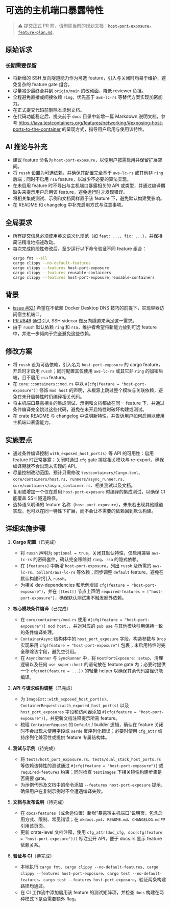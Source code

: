 # 可选的主机端口暴露特性

> ⚠️ 提交正式 PR 前，请删除当前的规划文档：[`host-port-exposure-feature-plan.md`](host-port-exposure-feature-plan.md)。

## 原始诉求

### 长期需要保留
- 将新增的 SSH 反向隧道能力作为可选 feature，引入与关闭时均易于维护，避免复杂的 feature gate 组合。
- 尽量减少最终合并到 `origin/main` 的改动面，降低 reviewer 负担。
- 全程避免直接或间接依赖 `ring`，优先基于 `aws-lc-rs` 等替代方案实现加密能力。
- 在正式提交代码前删除本规划文档。
- 在代码功能稳定后、提交前于 `docs` 目录中新增一篇 Markdown 说明文档，参考 <https://java.testcontainers.org/features/networking/#exposing-host-ports-to-the-container> 的呈现方式，指导用户启用与使用该特性。

## AI 推论与补充
- 建议 feature 命名为 `host-port-exposure`，以便用户按需启用并保留扩展空间。
- 将 `russh` 设置为可选依赖，并确保其配置完全基于 `aws-lc-rs` 或其他非 `ring` 后端；同时不启用 `rsa` feature，以减少不必要的算法实现。
- 在未启用 feature 时不导出与主机端口暴露相关的 API 或类型，并通过编译期缺失来提示用户启用该 feature，避免运行时才发现错误。
- 将相关集成测试、示例和文档同样置于该 feature 下，避免默认构建受影响。
- 在 README 和 changelog 中补充启用方式与注意事项。

## 全局要求
- 所有提交信息必须使用英文语义化规范（如 `feat: ...`、`fix: ...`），并保持简洁精准地描述改动。
- 每次完成阶段性修改后，至少运行以下命令验证不同 feature 组合：
  ```bash
  cargo fmt --all
  cargo clippy --no-default-features
  cargo clippy --features host-port-exposure
  cargo clippy --features reusable-containers
  cargo clippy --features host-port-exposure,reusable-containers
  ```

## 背景
- [issue #821](https://github.com/testcontainers/testcontainers-rs/issues/821) 希望在不依赖 Docker Desktop DNS 技巧的前提下，实现容器访问宿主机端口。
- [PR #846](https://github.com/testcontainers/testcontainers-rs/pull/846) 通过引入 SSH sidecar 做反向隧道来满足这一需求。
- 由于 `russh` 默认依赖 `ring` 和 `rsa`，维护者希望将新能力放到可选 feature 中，并进一步倾向于完全避免这些依赖。

## 修改方案
- 将 `russh` 设为可选依赖，引入名为 `host-port-exposure` 的 cargo feature，开启时才启用 `russh`；同时配置其仅使用 `aws-lc-rs` 或其它非 `ring` 的加密后端，且不启用 `rsa` feature。
- 在 `core::containers::mod.rs` 中以 `#[cfg(feature = "host-port-exposure")]` 修饰 `mod host` 的声明，从根源上跳过整个模块与关联依赖，避免在未开启特性时仍编译相关代码。
- 将主机端口暴露相关的集成测试、示例和文档都放在同一 feature 下，并通过条件编译完全跳过这些代码，避免在未开启特性时破坏构建或测试。
- 在 crate README 与 changelog 中说明新特性，并告诉用户如何启用以使用主机端口暴露能力。

## 实施要点
- 通过条件编译控制 `with_exposed_host_port(s)` 等 API 的可用性：启用 feature 时正常暴露；关闭时通过 `cfg` gate 排除相关模块与 re-export，确保编译期就不会出现未实现的 API。
- 尽量控制改动范围，预计只需修改 `testcontainers/Cargo.toml`、`core/containers/host.rs`、`runners/async_runner.rs`、`core/containers/async_container.rs`、相关测试以及文档。
- 复用或增加一个仅在启用 `host-port-exposure` 时编译的集成测试，以确保 CI 能覆盖 SSH 隧道路径。
- 选择语义明确的 feature 名称（`host-port-exposure`），未来若出现其他隧道实现，也可以在同一特性下扩展，而不会让不需要的依赖回到默认构建。

## 详细实施步骤
1. **Cargo 配置**（已完成）
   - 将 `russh` 声明为 `optional = true`，关闭其默认特性，仅启用兼容 `aws-lc-rs` 的密码套件，确认完全移除对 `ring`、`rsa` 的隐式依赖。
   - 在 `[features]` 中新增 `host-port-exposure`，列出 `russh` 及所需的 `aws-lc-rs`、`bollard/aws-lc-rs` 等依赖；同步调整 `default` feature，避免在默认构建时引入 `russh`。
   - 为相关 dev-dependencies 和示例增加 `cfg(feature = "host-port-exposure")`，并在 `[[test]]` 节点上声明 `required-features = ["host-port-exposure"]`，确保默认测试集不触发额外依赖。

2. **核心模块条件编译**（已完成）
   - 在 `core/containers/mod.rs` 使用 `#[cfg(feature = "host-port-exposure")] mod host;`，并对对应的 `pub use` 与其他模块引用保持一致的条件编译处理。
   - `ContainerAsync` 结构体中的 `host_port_exposure` 字段、构造参数与 `Drop` 实现采用 `cfg(feature = "host-port-exposure")` 包裹；未启用特性时完全移除该字段，避免空引用。
   - 在 `AsyncRunner` 与 `SyncRunner` 中，将 `HostPortExposure::setup`、清理逻辑以及任何 `use super::host` 的语句放在 feature gate 内；必要时提供一个 `cfg(not(feature = ...))` 的轻量 helper 以确保其余代码路径仍能编译。

3. **API 与请求结构调整**（已完成）
   - 为 `ImageExt::with_exposed_host_port(s)`、`ContainerRequest::with_exposed_host_port(s)` 以及 `host_port_exposures` 字段和访问器添加 `#[cfg(feature = "host-port-exposure")]`，并更新文档注释提示所需 feature。
   - 梳理 `ContainerRequest` 的 `Default` / builder 逻辑，确认在 feature 关闭时不会出现未使用字段或 `serde` 反序列化错误；必要时使用 `cfg_attr` 维持序列化兼容性或提供 feature 专属结构体。

4. **测试与示例**（待完成）
   - 将 `tests/host_port_exposure.rs`、`tests/dual_stack_host_ports.rs` 等依赖该特性的测试通过 `#[cfg(feature = "host-port-exposure")]` 或 `required-features` 约束；同时检查 `testimages` 下相关镜像构建步骤是否需要 gate。
   - 为示例代码及文档中的命令添加 `--features host-port-exposure` 提示，确保用户在复制示例时不会遭遇编译失败。

5. **文档与发布说明**（待完成）
   - 在 `docs/features`（或合适位置）新增“暴露宿主机端口”说明页，包含启用方式、限制、常见错误；在 `mkdocs.yml`、`README.md`、`CHANGELOG.md` 中引用该页面。
   - 更新 crate-level 文档注释，使用 `cfg_attr(doc_cfg, doc(cfg(feature = "host-port-exposure")))` 标注公开 API，便于 docs.rs 显示 feature 依赖关系。

6. **验证与 CI**（待完成）
   - 本地执行 `cargo fmt`、`cargo clippy --no-default-features`、`cargo clippy --features host-port-exposure`、`cargo test --no-default-features`、`cargo test --features host-port-exposure`，验证两条构建路径均通过。
   - 在 CI 工作流中添加启用该 feature 的测试矩阵项，并检查 `docs` 构建在两种模式下是否需要额外 flag。
